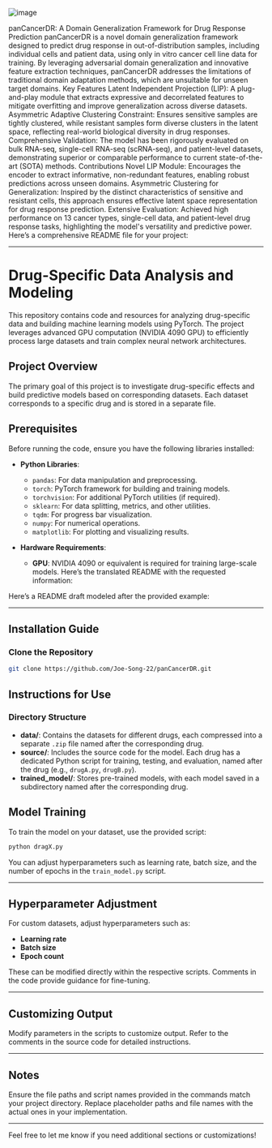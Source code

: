 ![image](https://github.com/user-attachments/assets/9e5f99f0-2eeb-4e12-bcb9-cb36c3801908)

panCancerDR: A Domain Generalization Framework for Drug Response Prediction
panCancerDR is a novel domain generalization framework designed to predict drug response in out-of-distribution samples, including individual cells and patient data, using only in vitro cancer cell line data for training. By leveraging adversarial domain generalization and innovative feature extraction techniques, panCancerDR addresses the limitations of traditional domain adaptation methods, which are unsuitable for unseen target domains.
Key Features
Latent Independent Projection (LIP): A plug-and-play module that extracts expressive and decorrelated features to mitigate overfitting and improve generalization across diverse datasets.
Asymmetric Adaptive Clustering Constraint: Ensures sensitive samples are tightly clustered, while resistant samples form diverse clusters in the latent space, reflecting real-world biological diversity in drug responses.
Comprehensive Validation: The model has been rigorously evaluated on bulk RNA-seq, single-cell RNA-seq (scRNA-seq), and patient-level datasets, demonstrating superior or comparable performance to current state-of-the-art (SOTA) methods.
Contributions
Novel LIP Module: Encourages the encoder to extract informative, non-redundant features, enabling robust predictions across unseen domains.
Asymmetric Clustering for Generalization: Inspired by the distinct characteristics of sensitive and resistant cells, this approach ensures effective latent space representation for drug response prediction.
Extensive Evaluation: Achieved high performance on 13 cancer types, single-cell data, and patient-level drug response tasks, highlighting the model's versatility and predictive power.
Here’s a comprehensive README file for your project:

---

# **Drug-Specific Data Analysis and Modeling**

This repository contains code and resources for analyzing drug-specific data and building machine learning models using PyTorch. The project leverages advanced GPU computation (NVIDIA 4090 GPU) to efficiently process large datasets and train complex neural network architectures.

## **Project Overview**

The primary goal of this project is to investigate drug-specific effects and build predictive models based on corresponding datasets. Each dataset corresponds to a specific drug and is stored in a separate file.

## **Prerequisites**

Before running the code, ensure you have the following libraries installed:

- **Python Libraries**:
  - `pandas`: For data manipulation and preprocessing.
  - `torch`: PyTorch framework for building and training models.
  - `torchvision`: For additional PyTorch utilities (if required).
  - `sklearn`: For data splitting, metrics, and other utilities.
  - `tqdm`: For progress bar visualization.
  - `numpy`: For numerical operations.
  - `matplotlib`: For plotting and visualizing results.
  
- **Hardware Requirements**:
  - **GPU**: NVIDIA 4090 or equivalent is required for training large-scale models.
Here’s the translated README with the requested information:


Here’s a README draft modeled after the provided example:

---

## Installation Guide

### Clone the Repository
```bash
git clone https://github.com/Joe-Song-22/panCancerDR.git
```

## Instructions for Use

### Directory Structure
- **data/**: Contains the datasets for different drugs, each compressed into a separate `.zip` file named after the corresponding drug.  
- **source/**: Includes the source code for the model. Each drug has a dedicated Python script for training, testing, and evaluation, named after the drug (e.g., `drugA.py`, `drugB.py`).  
- **trained_model/**: Stores pre-trained models, with each model saved in a subdirectory named after the corresponding drug.  

## Model Training
To train the model on your dataset, use the provided script:
```bash
python dragX.py
```

You can adjust hyperparameters such as learning rate, batch size, and the number of epochs in the `train_model.py` script.

---


## Hyperparameter Adjustment
For custom datasets, adjust hyperparameters such as:
- **Learning rate**
- **Batch size**
- **Epoch count**

These can be modified directly within the respective scripts. Comments in the code provide guidance for fine-tuning.

---

## Customizing Output
Modify parameters in the scripts to customize output. Refer to the comments in the source code for detailed instructions.

---
## Notes
Ensure the file paths and script names provided in the commands match your project directory. Replace placeholder paths and file names with the actual ones in your implementation.

---

Feel free to let me know if you need additional sections or customizations!
